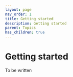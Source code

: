 ```yaml
---
layout: page
nav_order: 1
title: Getting started
description: Getting started
parent: Topics
has_children: true
---
```


# Getting started

To be written